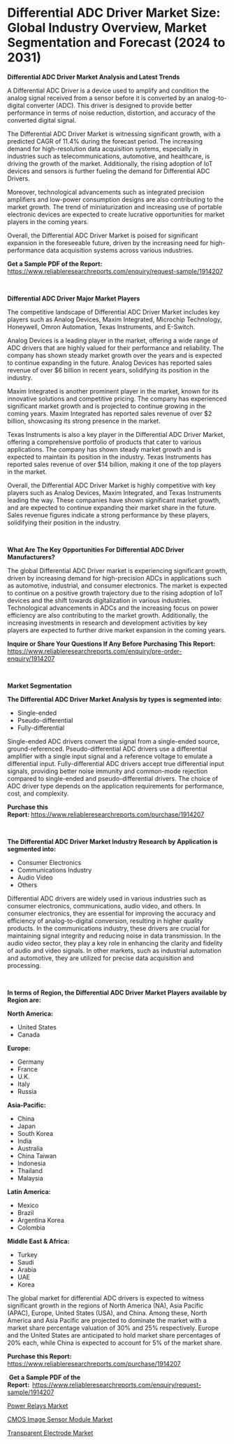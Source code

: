 <p><h1>Differential ADC Driver Market Size: Global Industry Overview, Market Segmentation and Forecast (2024 to 2031)</h1></p><p><strong>Differential ADC Driver Market Analysis and Latest Trends</strong></p>
<p><p>A Differential ADC Driver is a device used to amplify and condition the analog signal received from a sensor before it is converted by an analog-to-digital converter (ADC). This driver is designed to provide better performance in terms of noise reduction, distortion, and accuracy of the converted digital signal.</p><p>The Differential ADC Driver Market is witnessing significant growth, with a predicted CAGR of 11.4% during the forecast period. The increasing demand for high-resolution data acquisition systems, especially in industries such as telecommunications, automotive, and healthcare, is driving the growth of the market. Additionally, the rising adoption of IoT devices and sensors is further fueling the demand for Differential ADC Drivers.</p><p>Moreover, technological advancements such as integrated precision amplifiers and low-power consumption designs are also contributing to the market growth. The trend of miniaturization and increasing use of portable electronic devices are expected to create lucrative opportunities for market players in the coming years.</p><p>Overall, the Differential ADC Driver Market is poised for significant expansion in the foreseeable future, driven by the increasing need for high-performance data acquisition systems across various industries.</p></p>
<p><strong>Get a Sample PDF of the Report:&nbsp;</strong> <a href="https://www.reliableresearchreports.com/enquiry/request-sample/1914207">https://www.reliableresearchreports.com/enquiry/request-sample/1914207</a></p>
<p>&nbsp;</p>
<p><strong>Differential ADC Driver Major Market Players</strong></p>
<p><p>The competitive landscape of Differential ADC Driver Market includes key players such as Analog Devices, Maxim Integrated, Microchip Technology, Honeywell, Omron Automation, Texas Instruments, and E-Switch. </p><p>Analog Devices is a leading player in the market, offering a wide range of ADC drivers that are highly valued for their performance and reliability. The company has shown steady market growth over the years and is expected to continue expanding in the future. Analog Devices has reported sales revenue of over $6 billion in recent years, solidifying its position in the industry.</p><p>Maxim Integrated is another prominent player in the market, known for its innovative solutions and competitive pricing. The company has experienced significant market growth and is projected to continue growing in the coming years. Maxim Integrated has reported sales revenue of over $2 billion, showcasing its strong presence in the market.</p><p>Texas Instruments is also a key player in the Differential ADC Driver Market, offering a comprehensive portfolio of products that cater to various applications. The company has shown steady market growth and is expected to maintain its position in the industry. Texas Instruments has reported sales revenue of over $14 billion, making it one of the top players in the market.</p><p>Overall, the Differential ADC Driver Market is highly competitive with key players such as Analog Devices, Maxim Integrated, and Texas Instruments leading the way. These companies have shown significant market growth, and are expected to continue expanding their market share in the future. Sales revenue figures indicate a strong performance by these players, solidifying their position in the industry.</p></p>
<p>&nbsp;</p>
<p><strong>What Are The Key Opportunities For Differential ADC Driver Manufacturers?</strong></p>
<p><p>The global Differential ADC Driver market is experiencing significant growth, driven by increasing demand for high-precision ADCs in applications such as automotive, industrial, and consumer electronics. The market is expected to continue on a positive growth trajectory due to the rising adoption of IoT devices and the shift towards digitalization in various industries. Technological advancements in ADCs and the increasing focus on power efficiency are also contributing to the market growth. Additionally, the increasing investments in research and development activities by key players are expected to further drive market expansion in the coming years.</p></p>
<p><strong>Inquire or Share Your Questions If Any Before Purchasing This Report:</strong> <a href="https://www.reliableresearchreports.com/enquiry/pre-order-enquiry/1914207">https://www.reliableresearchreports.com/enquiry/pre-order-enquiry/1914207</a></p>
<p>&nbsp;</p>
<p><strong>Market Segmentation</strong></p>
<p><strong>The Differential ADC Driver Market Analysis by types is segmented into:</strong></p>
<p><ul><li>Single-ended</li><li>Pseudo-differential</li><li>Fully-differential</li></ul></p>
<p><p>Single-ended ADC drivers convert the signal from a single-ended source, ground-referenced. Pseudo-differential ADC drivers use a differential amplifier with a single input signal and a reference voltage to emulate a differential input. Fully-differential ADC drivers accept true differential input signals, providing better noise immunity and common-mode rejection compared to single-ended and pseudo-differential drivers. The choice of ADC driver type depends on the application requirements for performance, cost, and complexity.</p></p>
<p><strong>Purchase this Report:&nbsp;</strong><a href="https://www.reliableresearchreports.com/purchase/1914207">https://www.reliableresearchreports.com/purchase/1914207</a></p>
<p>&nbsp;</p>
<p><strong>The Differential ADC Driver Market Industry Research by Application is segmented into:</strong></p>
<p><ul><li>Consumer Electronics</li><li>Communications Industry</li><li>Audio Video</li><li>Others</li></ul></p>
<p><p>Differential ADC drivers are widely used in various industries such as consumer electronics, communications, audio video, and others. In consumer electronics, they are essential for improving the accuracy and efficiency of analog-to-digital conversion, resulting in higher quality products. In the communications industry, these drivers are crucial for maintaining signal integrity and reducing noise in data transmission. In the audio video sector, they play a key role in enhancing the clarity and fidelity of audio and video signals. In other markets, such as industrial automation and automotive, they are utilized for precise data acquisition and processing.</p></p>
<p>&nbsp;</p>
<p><strong>In terms of Region, the Differential ADC Driver Market Players available by Region are:</strong></p>
<p>
    <p> <strong> North America: </strong>
        <ul>
            <li>United States</li>
            <li>Canada</li>
        </ul>
        </p> 
    <p> <strong> Europe: </strong>
        <ul>
            <li>Germany</li>
            <li>France</li>
            <li>U.K.</li>
            <li>Italy</li>
            <li>Russia</li>
        </ul>
        </p> 
    <p> <strong> Asia-Pacific: </strong>
        <ul>
            <li>China</li>
            <li>Japan</li>
            <li>South Korea</li>
            <li>India</li>
            <li>Australia</li>
            <li>China Taiwan</li>
            <li>Indonesia</li>
            <li>Thailand</li>
            <li>Malaysia</li>
        </ul>
        </p> 
    <p> <strong> Latin America: </strong>
        <ul>
            <li>Mexico</li>
            <li>Brazil</li>
            <li>Argentina Korea</li>
            <li>Colombia</li>
        </ul>
        </p> 
    <p> <strong> Middle East & Africa: </strong>
        <ul>
            <li>Turkey</li>
            <li>Saudi</li>
            <li>Arabia</li>
            <li>UAE</li>
            <li>Korea</li>
        </ul>
    </p>
    </p>
<p><p>The global market for differential ADC drivers is expected to witness significant growth in the regions of North America (NA), Asia Pacific (APAC), Europe, United States (USA), and China. Among these, North America and Asia Pacific are projected to dominate the market with a market share percentage valuation of 30% and 25% respectively. Europe and the United States are anticipated to hold market share percentages of 20% each, while China is expected to account for 5% of the market share.</p></p>
<p><strong>Purchase this Report: </strong><a href="https://www.reliableresearchreports.com/purchase/1914207">https://www.reliableresearchreports.com/purchase/1914207</a></p>
<p>&nbsp;<strong>Get a Sample PDF of the Report:&nbsp;&nbsp;</strong><a href="https://www.reliableresearchreports.com/enquiry/request-sample/1914207">https://www.reliableresearchreports.com/enquiry/request-sample/1914207</a></p>
<p><strong></strong></p>
<p><p><a href="https://github.com/josesg55/Market-Research-Report-List-2/blob/main/power-relays-market.md">Power Relays Market</a></p><p><a href="https://github.com/AKSHATREPORTPRIME/Market-Research-Report-List-3/blob/main/cmos-image-sensor-module-market.md">CMOS Image Sensor Module Market</a></p><p><a href="https://github.com/mancsybtousav/Market-Research-Report-List-1/blob/main/transparent-electrode-market.md">Transparent Electrode Market</a></p></p>